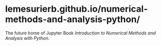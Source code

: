 # lemesurierb.github.io/numerical-methods-and-analysis-python/

The future home of Jupyter Book *Introduction to Numerical Methods and Analysis with Python*.
